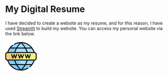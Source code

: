 # My Digital Resume
I have decided to create a website as my resume, and for this reason, I have used [Streamlit](https://streamlit.io/) to build my website. You can access my personal website via the link below.


[<img src="https://github.com/ShayanDarabi/digital-resume/blob/main/world-wide-web.png" alt="my digital resume" width="100" height="100">](https://mydigitalresume.streamlit.app/)

